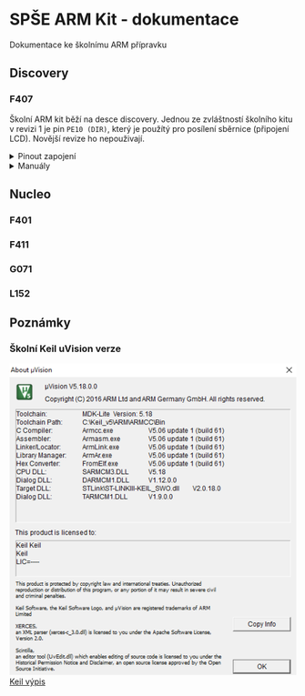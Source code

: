 # SPŠE ARM Kit - dokumentace

Dokumentace ke školnímu ARM přípravku

## Discovery 

### F407

Školní ARM kit běží na desce discovery. Jednou ze zvláštností školního kitu v revizi 1 je 
pin `PE10 (DIR)`, který je použítý pro posílení sběrnice (připojení LCD). Novější revize
ho nepouživají.

<details>
  
<summary>Pinout zapojení</summary>
  
![F407 piny](boards/DISCOVERY/STM32F407VGT6-DISCOVERY/stm32f4-discovery-pinout.png)
  
</details>

<details>
  
<summary>Manuály</summary>

- [Referenční příručka](boards/DISCOVERY/STM32F407VGT6-DISCOVERY/STM32F4xx_reference-manual.pdf)
- [Uživatelský manuál](boards/DISCOVERY/STM32F407VGT6-DISCOVERY/STM32F4xx-DISCOVERY_user-manual_2.pdf)
- [Specifikace desky](boards/DISCOVERY/STM32F407VGT6-DISCOVERY/STM32F4xx-DISCOVERY_board_2.pdf)
  
</details>

## Nucleo

### F401

### F411

### G071

### L152

## Poznámky

### Školní Keil uVision verze

![Keil vypis - obrázek](Keil_version.png "Verze Keil-u")
[Keil výpis](Keil_version.txt)
